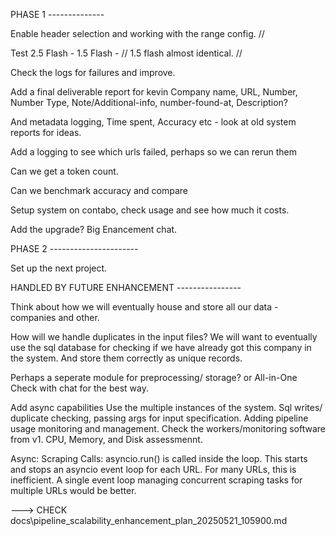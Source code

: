 PHASE 1 --------------

Enable header selection and working with the range config. // 

Test 2.5 Flash - 1.5 Flash - // 1.5 flash almost identical. //

Check the logs for failures and improve.

Add a final deliverable report for kevin Company name, URL, Number, Number Type, Note/Additional-info, number-found-at, Description?

And metadata logging, Time spent, Accuracy etc - look at old system reports for ideas. 

Add a logging to see which urls failed, perhaps so we can rerun them

Can we get a token count. 

Can we benchmark accuracy and compare

Setup system on contabo, check usage and see how much it costs. 

Add the upgrade? Big Enancement chat.  

PHASE 2 ----------------------

Set up the next project. 

HANDLED BY FUTURE ENHANCEMENT ----------------

Think about how we will eventually house and store all our data - companies and other. 

How will we handle duplicates in the input files?
We will want to eventually use the sql database for checking if we have already got this company in the system.
And store them correctly as unique records. 

Perhaps a seperate module for preprocessing/ storage? or All-in-One
Check with chat for the best way. 

Add async capabilities
Use the multiple instances of the system. Sql writes/ duplicate checking, passing args for input specification.
Adding pipeline usage monitoring and management. 
Check the workers/monitoring software from v1. CPU, Memory, and Disk assessmennt. 


Async:
Scraping Calls: asyncio.run() is called inside the loop. This starts and stops an asyncio event loop for each URL. For many URLs, this is inefficient. A single event loop managing concurrent scraping tasks for multiple URLs would be better.

---> CHECK docs\pipeline_scalability_enhancement_plan_20250521_105900.md